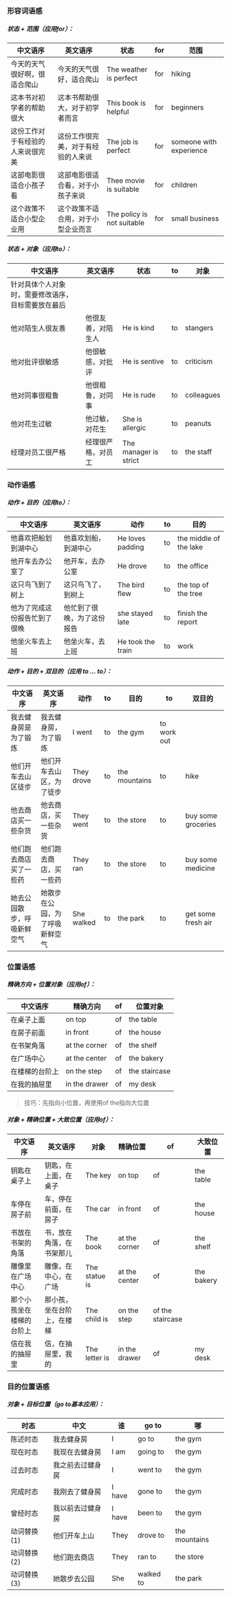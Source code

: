 ### 形容词语感
##### 状态 + 范围（应用for）：
|中文语序|英文语序|状态|for|范围|
|----|----|----|----|----|
|今天的天气很好啊，很适合爬山|今天的天气很好，适合爬山|The weather is perfect|for|hiking|
|这本书对初学者的帮助很大|这本书帮助很大，对于初学者而言|This book is helpful|for|beginners|
|这份工作对于有经验的人来说很完美|这份工作很完美，对于有经验的人来说|The job is perfect|for|someone with experience|
|这部电影很适合小孩子看|这部电影很适合看，对于小孩子来说|Thee movie is suitable|for|children|
|这个政策不适合小型企业用|这个政策不适合用，对于小型企业而言|The policy is not suitable|for|small business|

##### 状态 + 对象（应用to）：
|中文语序|英文语序|状态|to|对象|
|----|----|----|----|----|
|针对具体个人对象时，需要修改语序，目标需要放在最后|
|他对陌生人很友善|他很友善，对陌生人|He is kind|to|stangers|
|他对批评很敏感|他很敏感，对批评|He is sentive|to|criticism|
|他对同事很粗鲁|他很粗鲁，对同事|He is rude|to|colleagues|
|他对花生过敏|他过敏，对花生|She is allergic|to|peanuts|
|经理对员工很严格|经理很严格，对员工|The manager is strict|to|the staff|

### 动作语感
##### 动作 + 目的（应用to）：
|中文语序|英文语序|动作|to|目的|
|------|------|---|--|---|
|他喜欢把船划到湖中心|他喜欢划船，到湖中心|He loves padding|to|the middle of the lake|
|他开车去办公室了|他开车，去办公室|He drove|to|the office|
|这只鸟飞到了树上|这只鸟飞了，到树上|The bird flew|to|the top of the tree|
|他为了完成这份报告忙到了很晚|他忙到了很晚，为了这份报告|she stayed late|to|finish the report|
|他坐火车去上班|他坐火车，去上班|He took the train|to|work|

##### 动作 + 目的 + 双目的（应用 to ... to）：
|中文语序|英文语序|动作|to|目的|to|双目的|
|------|------|---|--|---|--|-----|
|我去健身房是为了锻炼|我去健身房，为了锻炼|I went|to|the gym|to work out|
|他们开车去山区徒步|他们开车去山区，为了徒步|They drove|to|the mountains|to|hike|
|他去商店买一些杂货|他去商店，买一些杂货|They went|to|the store|to|buy some groceries|
|他们跑去商店买了一些药|他们跑去商店，买一些药|They ran|to|the store|to|buy some medicine|
|她去公园散步，呼吸新鲜空气|她散步在公园，为了呼吸新鲜空气|She walked|to|the park|to|get some fresh air|

### 位置语感
##### 精确方向 + 位置对象（应用of）：
|中文语序|精确方向|of|位置对象|
|------|-------|--|------|
|在桌子上面|on top|of|the table|
|在房子前面|in front|of|the house|
|在书架角落|at the corner|of|the shelf|
|在广场中心|at the center|of|the bakery|
|在楼梯的台阶上|on the step|of|the staircase|
|在我的抽屉里|in the drawer|of|my desk|
> 技巧：先指向小位置，再使用of the指向大位置

##### 对象 + 精确位置 + 大致位置（应用of）：
|中文语序|英文语序|对象|精确位置|of|大致位置|
|------|------|---|------|--|------|
|钥匙在桌子上|钥匙，在上面，在桌子|The key|on top|of|the table|
|车停在房子前|车，停在前面，在房子|The car|in front|of|the house|
|书放在书架的角落|书，放在角落，在书架那儿|The book|at the corner|of|the shelf|
|雕像里在广场中心|雕像，在中心，在广场|The statue is|at the center|of|the bakery|
|那个小孩坐在楼梯的台阶上|那小孩，坐在台阶上，在楼梯|The child is|on the step|of the staircase|
|信在我的抽屉里|信，在抽屉里，我的|The letter is|in the drawer|of|my desk|

### 目的位置语感
##### 对象 + 目标位置（go to基本应用）：
|时态|中文|谁|go to|哪|
|---|---|--|-----|--|
|陈述时态|我去健身房|I|go to|the gym|
|现在时态|我现在去健身房|I am|going to|the gym|
|过去时态|我之前去过健身房|I|went to|the gym|
|完成时态|我刚去了健身房|I have|gone to|the gym|
|曾经时态|我以前去过健身房|I have|been to|the gym|
|动词替换(1)|他们开车上山|They|drove to|the mountains|
|动词替换(2)|他们跑去商店|They|ran to|the store|
|动词替换(3)|她散步去公园|She|walked to|the park|
